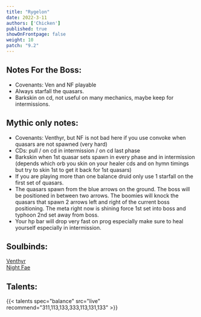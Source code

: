 ```yaml
---
title: "Rygelon"
date: 2022-3-11
authors: ['Chicken']
published: true
showOnFrontpage: false
weight: 10
patch: "9.2"
---
```



## Notes For the Boss:
- Covenants: Ven and NF playable
- Always starfall the quasars.
- Barkskin on cd, not useful on many mechanics, maybe keep for intermissions.

## Mythic only notes:
- Covenants: Venthyr, but NF is not bad here if you use convoke when quasars are not spawned (very hard)
- CDs: pull / on cd in intermission / on cd last phase
- Barkskin when 1st quasar sets spawn in every phase and in intermission (depends which orb you skin on your healer cds and on hymn timings but try to skin 1st to get it back for 1st quasars)
- If you are playing more than one balance druid only use 1 starfall on the first set of quasars. 
- The quasars spawn from the blue arrows on the ground. The boss will be positioned in between two arrows. The boomies will knock the quasars that spawn 2 arrows left and right of the current boss positioning. The meta right now is shining force 1st set into boss and typhoon 2nd set away from boss. 
- Your hp bar will drop very fast on prog especially make sure to heal yourself especially in intermission.

## Soulbinds:
[Venthyr](https:/wowhead.com/soulbind-calc/venthyr/theotar-the-mad-duke/druid/AwCW5b4CBTUgCBU1yggTBTWHCBUy5AolMuIIIwUySQgVdgAINTI_CA)
<br>[Night Fae](https://wowhead.com/soulbind-calc/night-fae/niya/druid/AwCW5b4CBTXKCCU1IAgTBTXGCBUy5AglMuIIIhUySQgldgAI)

## Talents:

{{< talents spec="balance" src="live" recommend="311,113,133,333,113,131,133" >}}
